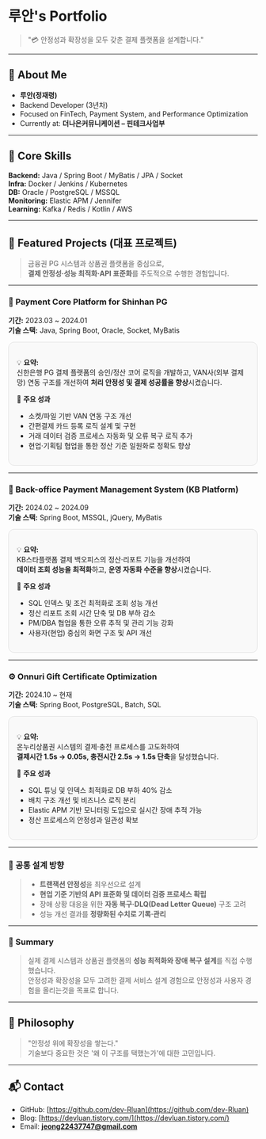 # 루안's Portfolio

> "💳 안정성과 확장성을 모두 갖춘 결제 플랫폼을 설계합니다."

---

## 👋 About Me
- **루안(정재령)**  
- Backend Developer (3년차)  
- Focused on FinTech, Payment System, and Performance Optimization
- Currently at: **더나은커뮤니케이션 – 핀테크사업부**

---

## 🧩 Core Skills
**Backend:** Java / Spring Boot / MyBatis / JPA / Socket  
**Infra:** Docker / Jenkins / Kubernetes  
**DB:** Oracle / PostgreSQL / MSSQL  
**Monitoring:** Elastic APM / Jennifer  
**Learning:** Kafka / Redis / Kotlin / AWS

---

## 🚀 Featured Projects (대표 프로젝트)

> 금융권 PG 시스템과 상품권 플랫폼을 중심으로,  
> **결제 안정성·성능 최적화·API 표준화**를 주도적으로 수행한 경험입니다.

---

### 🧾 Payment Core Platform for Shinhan PG  
**기간:** 2023.03 ~ 2024.01  
**기술 스택:** Java, Spring Boot, Oracle, Socket, MyBatis  

<div align="left" style="border:1px solid #e0e0e0; border-radius:12px; padding:16px; margin:10px 0; background-color:#f9f9f9;">
  
💡 **요약:**  
신한은행 PG 결제 플랫폼의 승인/정산 코어 로직을 개발하고, VAN사(외부 결제망) 연동 구조를 개선하여 **처리 안정성 및 결제 성공률을 향상**시켰습니다.  
  
🔹 **주요 성과**  
- 소켓/파일 기반 VAN 연동 구조 개선  
- 간편결제 카드 등록 로직 설계 및 구현  
- 거래 데이터 검증 프로세스 자동화 및 오류 복구 로직 추가  
- 현업·기획팀 협업을 통한 정산 기준 일원화로 정확도 향상  

</div>

---

### 💼 Back-office Payment Management System (KB Platform)  
**기간:** 2024.02 ~ 2024.09  
**기술 스택:** Spring Boot, MSSQL, jQuery, MyBatis  

<div align="left" style="border:1px solid #e0e0e0; border-radius:12px; padding:16px; margin:10px 0; background-color:#f9f9f9;">
  
💡 **요약:**  
KB스타플랫폼 결제 백오피스의 정산·리포트 기능을 개선하여  
**데이터 조회 성능을 최적화**하고, **운영 자동화 수준을 향상**시켰습니다.  
  
🔹 **주요 성과**  
- SQL 인덱스 및 조건 최적화로 조회 성능 개선  
- 정산 리포트 조회 시간 단축 및 DB 부하 감소  
- PM/DBA 협업을 통한 오류 추적 및 관리 기능 강화  
- 사용자(현업) 중심의 화면 구조 및 API 개선  

</div>

---

### ⚙️ Onnuri Gift Certificate Optimization  
**기간:** 2024.10 ~ 현재  
**기술 스택:** Spring Boot, PostgreSQL, Batch, SQL  

<div align="left" style="border:1px solid #e0e0e0; border-radius:12px; padding:16px; margin:10px 0; background-color:#f9f9f9;">
  
💡 **요약:**  
온누리상품권 시스템의 결제·충전 프로세스를 고도화하여  
**결제시간 1.5s → 0.05s, 충전시간 2.5s → 1.5s 단축**을 달성했습니다.  
  
🔹 **주요 성과**  
- SQL 튜닝 및 인덱스 최적화로 DB 부하 40% 감소  
- 배치 구조 개선 및 비즈니스 로직 분리  
- Elastic APM 기반 모니터링 도입으로 실시간 장애 추적 가능  
- 정산 프로세스의 안정성과 일관성 확보  

</div>

---

### 🧩 공통 설계 방향

> - **트랜잭션 안정성**을 최우선으로 설계  
> - **현업 기준 기반의 API 표준화 및 데이터 검증 프로세스 확립**  
> - 장애 상황 대응을 위한 **자동 복구·DLQ(Dead Letter Queue)** 구조 고려  
> - 성능 개선 결과를 **정량화된 수치로 기록·관리**

---

### 💬 Summary
> 실제 결제 시스템과 상품권 플랫폼의 **성능 최적화와 장애 복구 설계**를 직접 수행했습니다.  
> 안정성과 확장성을 모두 고려한 결제 서비스 설계 경험으로
> 안정성과 사용자 경험을 올리는것을 목표로 합니다.

---

## 🧠 Philosophy
> "안정성 위에 확장성을 쌓는다."  
> 기술보다 중요한 것은 '왜 이 구조를 택했는가'에 대한 고민입니다.  

---

## 📬 Contact
- GitHub: [https://github.com/dev-Rluan](https://github.com/dev-Rluan)  
- Blog: [https://devluan.tistory.com/](https://devluan.tistory.com/)  
- Email: **jeong22437747@gmail.com**
